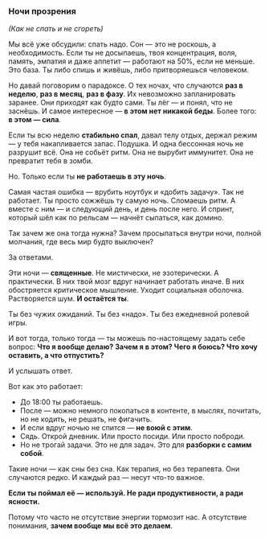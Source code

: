 ### **Ночи прозрения**

*(Как не спать и не сгореть)*

Мы всё уже обсудили: спать надо. Сон — это не роскошь, а необходимость. Если ты не досыпаешь, твоя концентрация, воля, память, эмпатия и даже аппетит — работают на 50%, если не меньше. Это база. Ты либо спишь и живёшь, либо притворяешься человеком.

Но давай поговорим о парадоксе.
О тех ночах, что случаются **раз в неделю**, **раз в месяц**, **раз в фазу**. Их невозможно запланировать заранее. Они приходят как будто сами. Ты лёг — и понял, что не заснёшь.
И самое интересное — **в этом нет никакой беды**. Более того: **в этом — сила**.

Если ты всю неделю **стабильно спал**, давал телу отдых, держал режим — у тебя накапливается запас. Подушка. И одна бессонная ночь не разрушит всё. Она не собьёт ритм. Она не вырубит иммунитет. Она не превратит тебя в зомби.

Но. Только если ты **не работаешь в эту ночь**.

Самая частая ошибка — врубить ноутбук и «добить задачу».
Так не работает.
Ты просто сожжёшь ту самую ночь. Сломаешь ритм. А вместе с ним — и следующий день, и день после него. И спринт, который шёл как по рельсам — начнёт сыпаться, как домино.

Так зачем же она тогда нужна?
Зачем просыпаться внутри ночи, полной молчания, где весь мир будто выключен?

За ответами.

Эти ночи — **священные**. Не мистически, не эзотерически. А практически.
В них твой мозг вдруг начинает работать иначе. В них обостряется критическое мышление. Уходит социальная оболочка. Растворяется шум. **И остаётся ты**.

Ты без чужих ожиданий.
Ты без «надо».
Ты без ежедневной ролевой игры.

И вот тогда, только тогда — ты можешь по-настоящему задать себе вопрос:
**Что я вообще делаю? Зачем я в этом? Чего я боюсь? Что хочу оставить, а что отпустить?**

И услышать ответ.

Вот как это работает:

* До 18:00 ты работаешь.
* После — можно немного покопаться в контенте, в мыслях, почитать, но не кодить, не решать, не фигачить.
* И если вдруг ночью не спится — **не воюй с этим**.
* Сядь. Открой дневник. Или просто посиди. Или просто поброди.
* Но не трогай задачи. Это не для задач. Это для **разборки с самим собой**.

Такие ночи — как сны без сна. Как терапия, но без терапевта.
Они случаются редко. И каждый раз — несут что-то важное.

**Если ты поймал её — используй. Не ради продуктивности, а ради ясности.**

Потому что часто не отсутствие энергии тормозит нас. А отсутствие понимания, **зачем вообще мы всё это делаем**.